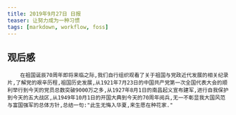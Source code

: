 ```yaml
---
title: 2019年9月27日 日报 
teaser: 让努力成为一种习惯
tags: [markdown, workflow, foss]
---
```

## 观后感
        在祖国诞辰70周年即将来临之际,我们自行组织观看了关于祖国与党政近代发展的相关纪录片,了解党的艰辛历程,祖国历史发展,从1921年7月23日的中国共产党第一次全国代表大会的顺利举行到今天的党员总数突破9000万之多,从1927年8月1日的南昌起义宣布建军,进行自我保护到今天的五大战区,从1949年10月1日的开国大典到今天的70周年阅兵,无一不彰显我大国风范与富国强军的总体方针,总结一句:"此生无悔入华夏,来生愿在种花家."